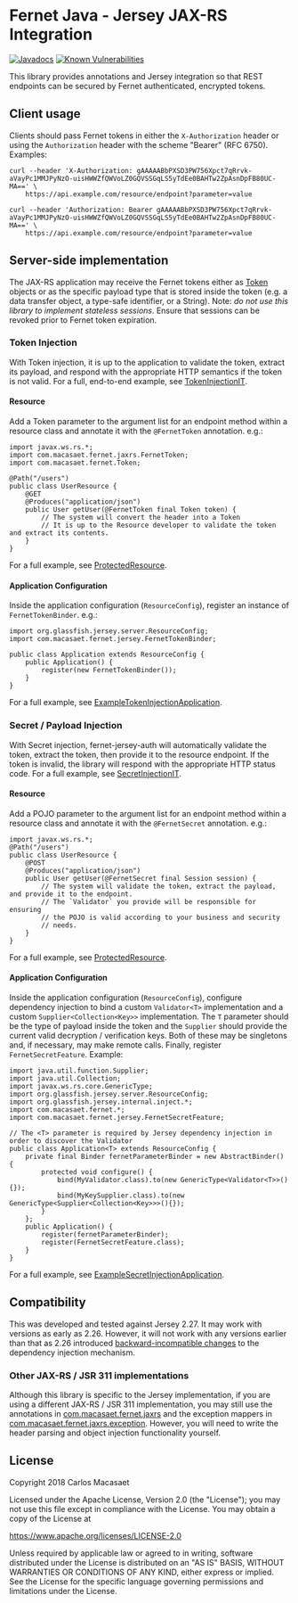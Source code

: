 # Fernet Java - Jersey JAX-RS Integration

[![Javadocs](https://javadoc.io/badge/com.macasaet.fernet/fernet-jersey-auth.svg)](https://javadoc.io/doc/com.macasaet.fernet/fernet-jersey-auth)
[![Known Vulnerabilities](https://snyk.io/test/github/l0s/fernet-java8/badge.svg?targetFile=fernet-jersey-auth%2Fpom.xml)](https://snyk.io/test/github/l0s/fernet-java8?targetFile=fernet-jersey-auth%2Fpom.xml)

This library provides annotations and Jersey integration so that REST endpoints can be secured by Fernet authenticated, encrypted tokens.

## Client usage

Clients should pass Fernet tokens in either the `X-Authorization` header or using the `Authorization` header with the scheme "Bearer" (RFC 6750). Examples:

    curl --header 'X-Authorization: gAAAAABbPXSD3PW756Xpct7qRrvk-aVayPc1MMJPyNzO-uisHWWZfQWVoLZ0GQVSSGqLS5yTdEe0BAHTw2ZpAsnDpFB80UC-MA==' \
        https://api.example.com/resource/endpoint?parameter=value

    curl --header 'Authorization: Bearer gAAAAABbPXSD3PW756Xpct7qRrvk-aVayPc1MMJPyNzO-uisHWWZfQWVoLZ0GQVSSGqLS5yTdEe0BAHTw2ZpAsnDpFB80UC-MA==' \
        https://api.example.com/resource/endpoint?parameter=value

## Server-side implementation

The JAX-RS application may receive the Fernet tokens either as
[Token](https://javadoc.io/page/com.macasaet.fernet/fernet-java8/latest/com/macasaet/fernet/Token.html)
objects or as the specific payload type that is stored inside the token
(e.g. a data transfer object, a type-safe identifier, or a String). Note:
*do not use this library to implement stateless sessions*. Ensure that
sessions can be revoked prior to Fernet token expiration.

### Token Injection

With Token injection, it is up to the application to validate the token, extract its payload, and respond with the appropriate HTTP semantics if the token is not valid. For a full, end-to-end example, see [TokenInjectionIT](https://github.com/l0s/fernet-java8/blob/master/fernet-jersey-auth/src/test/java/com/macasaet/fernet/jersey/example/tokeninjection/TokenInjectionIT.java).

#### Resource

Add a Token parameter to the argument list for an endpoint method within a resource class and annotate it with the `@FernetToken` annotation. e.g.:

    import javax.ws.rs.*;
    import com.macasaet.fernet.jaxrs.FernetToken;
    import com.macasaet.fernet.Token;
    
    @Path("/users")
    public class UserResource {
        @GET
        @Produces("application/json")
        public User getUser(@FernetToken final Token token) {
            // The system will convert the header into a Token
            // It is up to the Resource developer to validate the token and extract its contents.
        }
    } 

For a full example, see [ProtectedResource](https://github.com/l0s/fernet-java8/blob/master/fernet-jersey-auth/src/test/java/com/macasaet/fernet/jersey/example/tokeninjection/ProtectedResource.java).

#### Application Configuration

Inside the application configuration (`ResourceConfig`), register an instance of `FernetTokenBinder`. e.g.:

    import org.glassfish.jersey.server.ResourceConfig;
    import com.macasaet.fernet.jersey.FernetTokenBinder;
    
    public class Application extends ResourceConfig {
        public Application() {
            register(new FernetTokenBinder());
        }
    }

For a full example, see [ExampleTokenInjectionApplication](https://github.com/l0s/fernet-java8/blob/master/fernet-jersey-auth/src/test/java/com/macasaet/fernet/jersey/example/tokeninjection/ExampleTokenInjectionApplication.java).

### Secret / Payload Injection

With Secret injection, fernet-jersey-auth will automatically validate the token, extract the token, then provide it to the resource endpoint. If the token is invalid, the library will respond with the appropriate HTTP status code. For a full example, see [SecretInjectionIT](https://github.com/l0s/fernet-java8/blob/master/fernet-jersey-auth/src/test/java/com/macasaet/fernet/jersey/example/secretinjection/SecretInjectionIT.java).

#### Resource

Add a POJO parameter to the argument list for an endpoint method within a resource class and annotate it with the `@FernetSecret` annotation. e.g.:

    import javax.ws.rs.*;
    @Path("/users")
    public class UserResource {
        @POST
        @Produces("application/json")
        public User getUser(@FernetSecret final Session session) {
            // The system will validate the token, extract the payload, and provide it to the endpoint.
            // The `Validator` you provide will be responsible for ensuring
            // the POJO is valid according to your business and security
            // needs.
        }
    }

For a full example, see [ProtectedResource](https://github.com/l0s/fernet-java8/blob/master/fernet-jersey-auth/src/test/java/com/macasaet/fernet/jersey/example/secretinjection/ProtectedResource.java).

#### Application Configuration

Inside the application configuration (`ResourceConfig`), configure dependency injection to bind a custom `Validator<T>` implementation and a custom `Supplier<Collection<Key>>` implementation. The `T` parameter should be the type of payload inside the token and the `Supplier` should provide the current valid decryption / verification keys. Both of these may be singletons and, if necessary, may make remote calls. Finally, register `FernetSecretFeature`. Example:

    import java.util.function.Supplier;
    import java.util.Collection;
    import javax.ws.rs.core.GenericType;
    import org.glassfish.jersey.server.ResourceConfig;
    import org.glassfish.jersey.internal.inject.*;
    import com.macasaet.fernet.*;
    import com.macasaet.fernet.jersey.FernetSecretFeature;
    
    // The <T> parameter is required by Jersey dependency injection in order to discover the Validator
    public class Application<T> extends ResourceConfig {
        private final Binder fernetParameterBinder = new AbstractBinder() {
            protected void configure() {
                bind(MyValidator.class).to(new GenericType<Validator<T>>(){});
                bind(MyKeySupplier.class).to(new GenericType<Supplier<Collection<Key>>>(){});
            }
        };
        public Application() {
            register(fernetParameterBinder);
            register(FernetSecretFeature.class);
        }
    }

For a full example, see [ExampleSecretInjectionApplication](https://github.com/l0s/fernet-java8/blob/master/fernet-jersey-auth/src/test/java/com/macasaet/fernet/jersey/example/secretinjection/ExampleSecretInjectionApplication.java).

## Compatibility

This was developed and tested against Jersey 2.27. It may work with versions as early as 2.26. However, it will not work with any versions earlier than that as 2.26 introduced [backward-incompatible changes](https://jersey.github.io/release-notes/2.26.html) to the dependency injection mechanism.

### Other JAX-RS / JSR 311 implementations

Although this library is specific to the Jersey implementation, if you are using a different JAX-RS / JSR 311 implementation, you may still use the annotations in [com.macasaet.fernet.jaxrs](https://github.com/l0s/fernet-java8/tree/master/fernet-jersey-auth/src/main/java/com/macasaet/fernet/jaxrs) and the exception mappers in [com.macasaet.fernet.jaxrs.exception](https://github.com/l0s/fernet-java8/tree/master/fernet-jersey-auth/src/main/java/com/macasaet/fernet/jaxrs/exception). However, you will need to write the header parsing and object injection functionality yourself.

## License

   Copyright 2018 Carlos Macasaet

   Licensed under the Apache License, Version 2.0 (the "License");
   you may not use this file except in compliance with the License.
   You may obtain a copy of the License at

   https://www.apache.org/licenses/LICENSE-2.0

   Unless required by applicable law or agreed to in writing, software
   distributed under the License is distributed on an "AS IS" BASIS,
   WITHOUT WARRANTIES OR CONDITIONS OF ANY KIND, either express or implied.
   See the License for the specific language governing permissions and
   limitations under the License.
